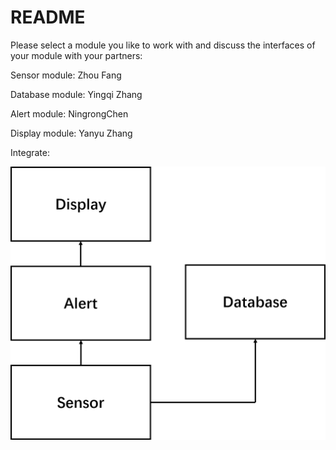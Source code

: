 # README

Please select a module you like to work with and discuss the interfaces of your module with your partners:

Sensor module: Zhou Fang

Database module: Yingqi Zhang

Alert module: NingrongChen

Display module: Yanyu Zhang

Integrate:

![alt](./structure.png "title")
